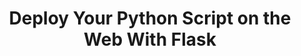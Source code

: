 ---
layout: page
title: "Deploy Your Python Script on the Web With Flask"
permalink: /sort_me/flask_web_deploy
---